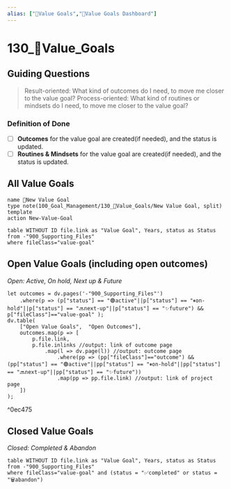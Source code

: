 ```yaml
---
alias: ["🌟Value Goals","🌟Value Goals Dashboard"]
---
```


# 130_🌟Value_Goals

## Guiding Questions  
> Result-oriented: What kind of outcomes do I need, to move me closer to the value goal? 
> Process-oriented: What kind of routines or mindsets do I need, to move me closer to the value goal?

### Definition of Done
- [ ] **Outcomes** for the value goal are created(if needed), and the status is updated. 
- [ ] **Routines & Mindsets** for the value goal are created(if needed), and the status is updated. 

## All Value Goals
```button
name 🌟New Value Goal
type note(100_Goal_Management/130_🌟Value_Goals/New Value Goal, split) template
action New-Value-Goal
```
~~~dataview
table WITHOUT ID file.link as "Value Goal", Years, status as Status
from -"900_Supporting_Files"
where fileClass="value-goal"
~~~
## Open Value Goals (including open outcomes) 
*Open: Active, On hold, Next up & Future*
```dataviewjs
let outcomes = dv.pages('-"900_Supporting_Files"')
    .where(p => (p["status"] == "🟢active"||p["status"] == "⏸on-hold"||p["status"] == "🔜next-up"||p["status"] == "✨future") && p["fileClass"]=="value-goal" );
dv.table(
    ["Open Value Goals",  "Open Outcomes"],
    outcomes.map(p => [
        p.file.link,
        p.file.inlinks //output: link of outcome page
	        .map(l => dv.page(l)) //output: outcome page
		        .where(pp => (pp["fileClass"]=="outcome") && (pp["status"] == "🟢active"||pp["status"] == "⏸on-hold"||pp["status"] == "🔜next-up"||pp["status"] == "✨future"))
		        .map(pp => pp.file.link) //output: link of project page
    ])
);
```

^0ec475


## Closed Value Goals
*Closed: Completed & Abandon*

~~~dataview
table WITHOUT ID file.link as "Value Goal", Years, status as Status
from -"900_Supporting_Files"
where fileClass="value-goal" and (status = "✅completed" or status = "🗑️abandon")
~~~

